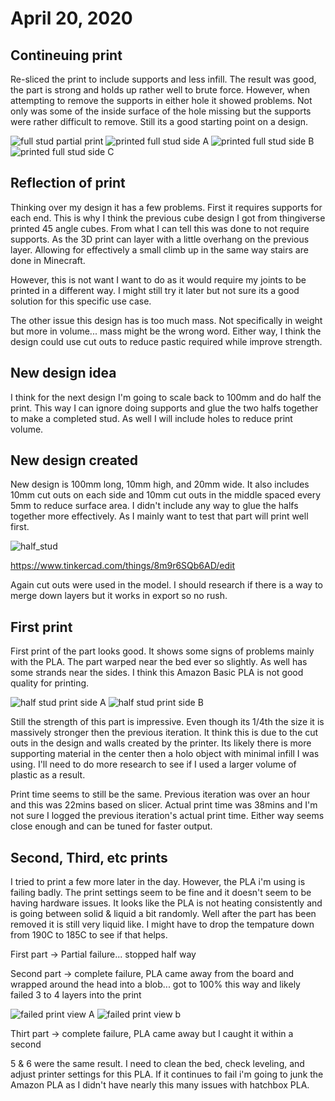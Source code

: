 # April 20, 2020

## Contineuing print

Re-sliced the print to include supports and less infill. The result was good, the part is strong and holds up rather well to brute force. However, when attempting to remove the supports in either hole it showed problems. Not only was some of the inside surface of the hole missing but the supports were rather difficult to remove. Still its a good starting point on a design.

![full stud partial print](images/2020-04-20_11.08.07.jpg)
![printed full stud side A](images/2020-04-20_11.30.24.jpg)
![printed full stud side B](images/2020-04-20_11.30.33.jpg)
![printed full stud side C](images/2020-04-20_11.30.44.jpg)


## Reflection of print

Thinking over my design it has a few problems. First it requires supports for each end. This is why I think the previous cube design I got from thingiverse printed 45 angle cubes. From what I can tell this was done to not require supports. As the 3D print can layer with a little overhang on the previous layer. Allowing for effectively a small climb up in the same way stairs are done in Minecraft.

However, this is not want I want to do as it would require my joints to be printed in a different way. I might still try it later but not sure its a good solution for this specific use case.

The other issue this design has is too much mass. Not specifically in weight but more in volume... mass might be the wrong word. Either way, I think the design could use cut outs to reduce pastic required while improve strength.

## New design idea

I think for the next design I'm going to scale back to 100mm and do half the print. This way I can ignore doing supports and glue the two halfs together to make a completed stud. As well I will include holes to reduce print volume.

## New design created

New design is 100mm long, 10mm high, and 20mm wide. It also includes 10mm cut outs on each side and 10mm cut outs in the middle spaced every 5mm to reduce surface area. I didn't include any way to glue the halfs together more effectively. As I mainly want to test that part will print well first.

![half_stud](images/2020_04_20_half_stud_design.png)

https://www.tinkercad.com/things/8m9r6SQb6AD/edit

Again cut outs were used in the model. I should research if there is a way to merge down layers but it works in export so no rush.

## First print

First print of the part looks good. It shows some signs of problems mainly with the PLA. The part warped near the bed ever so slightly. As well has some strands near the sides. I think this Amazon Basic PLA is not good quality for printing.

![half stud print side A](images/2020-04-20_14.48.04.jpg)
![half stud print side B](images/2020-04-20_14.48.07.jpg)

Still the strength of this part is impressive. Even though its 1/4th the size it is massively stronger then the previous iteration. It think this is due to the cut outs in the design and walls created by the printer. Its likely there is more supporting material in the center then a holo object with minimal infill I was using. I'll need to do more research to see if I used a larger volume of plastic as a result.

Print time seems to still be the same. Previous iteration was over an hour and this was 22mins based on slicer. Actual print time was 38mins and I'm not sure I logged the previous iteration's actual print time. Either way seems close enough and can be tuned for faster output.

## Second, Third, etc prints

I tried to print a few more later in the day. However, the PLA i'm using is failing badly. The print settings seem to be fine and it doesn't seem to be having hardware issues. It looks like the PLA is not heating consistently and is going between solid & liquid a bit randomly. Well after the part has been removed it is still very liquid like. I might have to drop the tempature down from 190C to 185C to see if that helps. 

First part -> Partial failure... stopped half way

Second part -> complete failure, PLA came away from the board and wrapped around the head into a blob... got to 100% this way and likely failed 3 to 4 layers into the print

![failed print view A](images/2020-04-20_21.22.44.jpg)
![failed print view b](images/2020-04-20_21.24.42.jpg)

Thirt part -> complete failure, PLA came away but I caught it within a second

5 & 6 were the same result. I need to clean the bed, check leveling, and adjust printer settings for this PLA. If it continues to fail i'm going to junk the Amazon PLA as I didn't have nearly this many issues with hatchbox PLA.